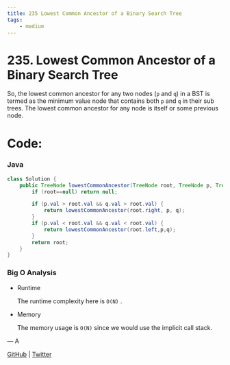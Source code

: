 ```yaml
---
title: 235 Lowest Common Ancestor of a Binary Search Tree
tags:
    - medium
---
```



# 235. Lowest Common Ancestor of a Binary Search Tree

So, the lowest common ancestor for any two nodes (`p` and `q`) in a BST is termed as the minimum value node that contains both `p` and `q` in their sub trees. The lowest common ancestor for any node is itself or some previous node.

# Code:

### Java

```java
class Solution {
    public TreeNode lowestCommonAncestor(TreeNode root, TreeNode p, TreeNode q) {
        if (root==null) return null;

        if (p.val > root.val && q.val > root.val) {
            return lowestCommonAncestor(root.right, p, q);
        }
        if (p.val < root.val && q.val < root.val) {
            return lowestCommonAncestor(root.left,p,q);
        }
        return root;
    }
}
```

### Big O Analysis

- Runtime
    
    The runtime complexity here is `O(N)` .
    
- Memory
    
    The memory usage is `O(N)` since we would use the implicit call stack.
    

— A

[GitHub](https://github.com/AtharvaKamble) | [Twitter](https://twitter.com/AtharvaKamble07)